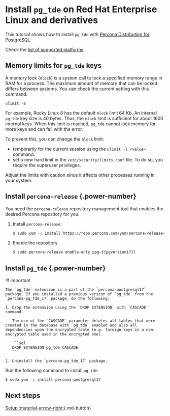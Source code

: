 # Install `pg_tde` on Red Hat Enterprise Linux and derivatives

This tutorial shows how to install `pg_tde` with [Percona Distribution for PostgreSQL](https://docs.percona.com/postgresql/latest/index.html).

Check the [list of supported platforms](install.md#__tabbed_1_1).

## Memory limits for `pg_tde` keys

A memory lock (`mlock`) is a system call to lock a specified memory range in RAM for a process. The maximum amount of memory that can be locked differs between systems. You can check the current setting with this command:

```
ulimit -a 
```

For example, Rocky Linux 8 has the default `mlock` limit 64 Kb. An internal `pg_tde` key size is 40 bytes. Thus, the `mlock` limit is sufficient for about 1600 internal keys. When this limit is reached, `pg_tde` cannot lock memory for more keys and can fail with the error. 

To prevent this, you can change the `mlock` limit:

* temporarily for the current session using the `ulimit -l <value>` command. 
* set a new hard limit in the `/etc/security/limits.conf` file. To do so, you require the superuser privileges. 

Adjust the limits with caution since it affects other processes running in your system.


## Install `percona-release` {.power-number}

You need the `percona-release` repository management tool that enables the desired Percona repository for you.

1. Install `percona-release`:

    ```{.bash data-prompt="$"}
    $ sudo yum -y install https://repo.percona.com/yum/percona-release-latest.noarch.rpm 
    ```

2. Enable the repository.

    ```{.bash data-prompt="$"}
    $ sudo percona-release enable-only ppg-{{pgversion17}} 
    ```

## Install `pg_tde` {.power-number}

!!! important

    The `pg_tde` extension is a part of the `percona-postgresql17` package. If you installed a previous version of `pg_tde` from the `percona-pg_tde_17` package, do the following:

    1. Drop the extension using the `DROP EXTENSION` with `CASCADE` command.

       The use of the `CASCADE` parameter deletes all tables that were created in the database with `pg_tde` enabled and also all dependencies upon the encrypted table (e.g. foreign keys in a non-encrypted table used in the encrypted one).    

       ```sql
       DROP EXTENSION pg_tde CASCADE
       ```

    2. Uninstall the `percona-pg_tde_17` package.  
    
Run the following command to install `pg_tde`:

```{.bash data-prompt="$"}
$ sudo yum -y install percona-postgresql17 
```

## Next steps

[Setup :material-arrow-right:](setup.md){.md-button}
